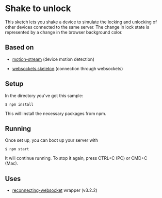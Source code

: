 # Shake to unlock

This sketch lets you shake a device to simulate the locking and unlocking of other devices connected to the same server. The change in lock state is represented by a change in the browser background color. 

## Based on

* [motion-stream](https://github.com/ClintH/interactivity/tree/master/websockets/motion-streamDevice) (device motion detection)

* [websockets skeleton](https://github.com/ClintH/interactivity/tree/master/websockets/skeleton) (connection through websockets)

## Setup 

In the directory you've got this sample:

`$ npm install`

This will install the necessary packages from npm.

## Running

Once set up, you can boot up your server with

`$ npm start`

It will continue running. To stop it again, press CTRL+C (PC) or CMD+C (Mac).

## Uses

* [reconnecting-websocket](https://github.com/pladaria/reconnecting-websocket) wrapper (v3.2.2)
